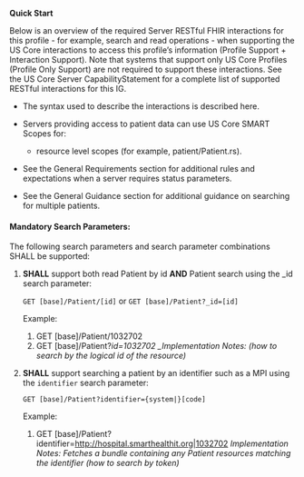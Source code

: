 **Quick Start**

Below is an overview of the required Server RESTful FHIR interactions for this profile - for example, search and read operations - when supporting the US Core interactions to access this profile’s information (Profile Support + Interaction Support). Note that systems that support only US Core Profiles (Profile Only Support) are not required to support these interactions. See the US Core Server CapabilityStatement for a complete list of supported RESTful interactions for this IG.

- The syntax used to describe the interactions is described here.

- Servers providing access to patient data can use US Core SMART Scopes for:
  - resource level scopes (for example, patient/Patient.rs).
- See the General Requirements section for additional rules and expectations when a server requires status parameters.
- See the General Guidance section for additional guidance on searching for multiple patients.

#### Mandatory Search Parameters:

The following search parameters and search parameter combinations SHALL be supported:

1. **SHALL** support both read Patient by id **AND** Patient search using the \_id search parameter:

   `GET [base]/Patient/[id]` or `GET [base]/Patient?_id=[id]`

   Example:

   1. GET [base]/Patient/1032702
   2. GET [base]/Patient?_id=1032702
      \_Implementation Notes: (how to search by the logical id of the resource)_

2. **SHALL** support searching a patient by an identifier such as a MPI using the `identifier` search parameter:

   `GET [base]/Patient?identifier={system|}[code]`

   Example:

   1. GET [base]/Patient?identifier=http://hospital.smarthealthit.org|1032702
      _Implementation Notes: Fetches a bundle containing any Patient resources matching the identifier (how to search by token)_
